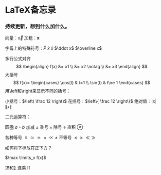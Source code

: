 # LaTeX备忘录

### 持续更新，想到什么加什么。

向量：$\vec x$ 加粗：$\boldsymbol x$

字母上的特殊符号：$\widetilde P$ $\hat x$  $\dot x$ $\ddot x$ $\overline x$

多行公式对齐
$$
\begin{align}
f(x) &= x1 \\
&= x2 \notag \\
&= x3
\end{align}
$$
大括号
$$
f(x)=
\begin{cases}
\cos(t) & t=1 \\
\sin(t) & t\ne 1
\end{cases}
$$
 用\left和\right来显示不同的括号：

小括号：$\left( \frac 12 \right)$ 花括号：$\left\{ \frac 12 \right\}$ 绝对值：$\left| x \right|$ $\left\| x \right\|$

二元运算符：

圆圈 $a\circ b$  加减 $\pm$ 乘号 $\times$  除号 $\div$  直积 $\otimes$ 

各种等号 $\equiv \simeq \doteq \approx \propto \neq$  不等号 $\le \ge \ll \gg$



如何将下标放在正下方？

$\max \limits_x f(x)$

求和$\sum$ 连乘 $\prod$